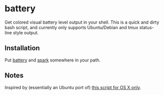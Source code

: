 battery
===
Get colored visual battery level output in your shell. 
This is a quick and dirty bash script, and currently only supports Ubuntu/Debian and tmux status-line style output.

Installation
---
Put [battery](battery) and [spark](https://github.com/holman/spark) somewhere in your path.


Notes
---
Inspired by (essentially an Ubuntu port of) [this script for OS X only](https://github.com/Goles/Battery).
